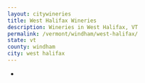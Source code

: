 ```yaml
---
layout: citywineries
title: West Halifax Wineries
description: Wineries in West Halifax, VT
permalink: /vermont/windham/west-halifax/
state: vt
county: windham
city: west halifax
---
```

-

